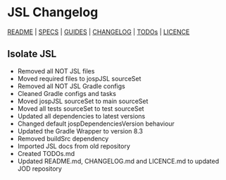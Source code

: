 # JSL Changelog

[README](README.md) | [SPECS](docs/specs.md) | [GUIDES](docs/guides.md) | [CHANGELOG](CHANGELOG.md) | [TODOs](TODOs.md) | [LICENCE](LICENCE.md)

## Isolate JSL

* Removed all NOT JSL files
* Moved required files to jospJSL sourceSet
* Removed all NOT JSL Gradle configs
* Cleaned Gradle configs and tasks
* Moved jospJSL sourceSet to main sourceSet
* Moved all tests sourceSet to test sourceSet
* Updated all dependencies to latest versions
* Changed default jospDependenciesVersion behaviour
* Updated the Gradle Wrapper to version 8.3
* Removed buildSrc dependency
* Imported JSL docs from old repository
* Created TODOs.md
* Updated README.md, CHANGELOG.md and LICENCE.md to updated JOD repository
